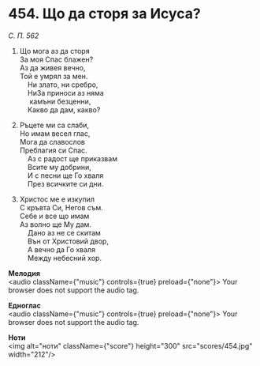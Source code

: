 # 454. Що да сторя за Исуса?  

*С. П. 562*  

1. Що мога аз да сторя  
За моя Спас блажен?  
Аз да живея вечно,  
Той е умрял за мен.  
    Ни злато, ни сребро,  
    НиЗа приноси аз няма  
     камъни безценни,  
    Какво да дам, какво?  

2. Ръцете ми са слаби,  
Но имам весел глас,  
Мога да славослов  
Преблагия си Спас.  
    Аз с радост ще приказвам  
    Всите му добрини,  
    И с песни ще Го хваля  
    През всичките си дни.  

3. Христос ме е изкупил  
С кръвта Си, Негов съм.  
Себе и все що имам  
Аз волно ще Му дам.  
    Дано аз не се скитам  
    Вън от Христовий двор,  
    А вечно да Го хваля  
    Между небесний хор.  

__Мелодия__  
<audio className={"music"} controls={true} preload={"none"}><source src="mp3/454.mp3" type="audio/mpeg"/>
Your browser does not support the audio tag.
</audio>  

__Едноглас__  
<audio className={"music"} controls={true} preload={"none"}><source src="transp/454.mp3" type="audio/mpeg"/>
Your browser does not support the audio tag.
</audio>  

__Ноти__  
<img alt="ноти" className={"score"} height="300" src="scores/454.jpg" width="212"/>
